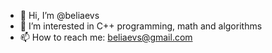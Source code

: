 - 👋 Hi, I’m @beliaevs
- 👀 I’m interested in C++ programming, math and algorithms
- 📫 How to reach me: beliaevs@gmail.com

<!---
beliaevs/beliaevs is a ✨ special ✨ repository because its `README.md` (this file) appears on your GitHub profile.
You can click the Preview link to take a look at your changes.
- 🌱 I’m currently learning ...
- 💞️ I’m looking to collaborate on ...
--->
